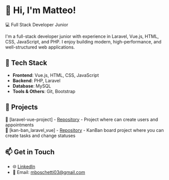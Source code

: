 # 👋 Hi, I'm Matteo!

💻 Full Stack Developer Junior

I'm a full-stack developer junior with experience in Laravel, Vue.js, HTML, CSS, JavaScript, and PHP.
I enjoy building modern, high-performance, and well-structured web applications.

## 🔧 Tech Stack
- **Frontend**: Vue.js, HTML, CSS, JavaScript  
- **Backend**: PHP, Laravel  
- **Database**: MySQL  
- **Tools & Others**: Git, Bootstrap

## 🚀 Projects
📌 [laravel-vue-project] - [Repository](https://github.com/ilxBoschetto/laravel-vue-project) - Project where can create users and appointments
<br>
📌 [kan-ban_laravel_vue] - [Repository](https://github.com/ilxBoschetto/kan-ban_laravel_vue) - KanBan board project where you can create tasks and change statuses

## 📫 Get in Touch
- 🌐 [LinkedIn](https://www.linkedin.com/in/matteo-boschetti-0a1868299/) 
- 📧 Email: mboschetti03@gmail.com 
